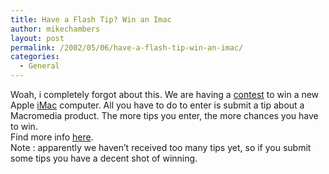 ```yaml
---
title: Have a Flash Tip? Win an Imac
author: mikechambers
layout: post
permalink: /2002/05/06/have-a-flash-tip-win-an-imac/
categories:
  - General
---
```



Woah, i completely forgot about this. We are having a [contest][1] to win a new Apple [iMac][2] computer. All you have to do to enter is submit a tip about a Macromedia product. The more tips you enter, the more chances you have to win.  
Find more info [here][1].  
Note : apparently we haven&#8217;t received too many tips yet, so if you submit some tips you have a decent shot of winning.  
&nbsp;

 [1]: http://www.macromedia.com/desdev/tips_library/contest.html
 [2]: http://www.apple.com/imac/